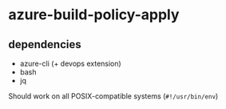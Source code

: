 # azure-build-policy-apply

## dependencies

- azure-cli (+ devops extension)
- bash
- jq

Should work on all POSIX-compatible systems (`#!/usr/bin/env`)
